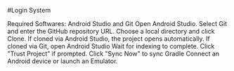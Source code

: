#Login System

Required Softwares: Android Studio and Git
Open Android Studio.
Select Git and enter the GitHub repository URL.
Choose a local directory and click Clone.
If cloned via Android Studio, the project opens automatically.
If cloned via Git, open Android Studio
Wait for indexing to complete.
Click "Trust Project" if prompted.
Click "Sync Now" to sync Gradle
Connect an Android device or launch an Emulator.
